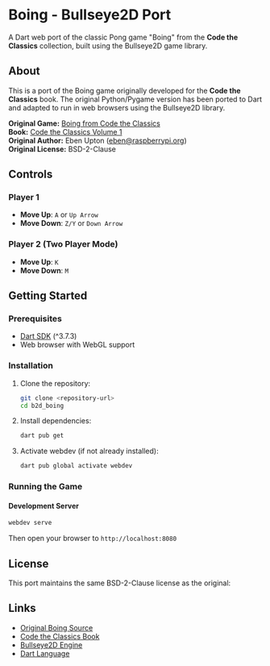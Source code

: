 # Boing - Bullseye2D Port

A Dart web port of the classic Pong game "Boing" from the **Code the Classics** collection, built using the Bullseye2D game library.

## About

This is a port of the Boing game originally developed for the **Code the Classics** book. The original Python/Pygame version has been ported to Dart and adapted to run in web browsers using the Bullseye2D library.

**Original Game:** [Boing from Code the Classics](https://github.com/Wireframe-Magazine/Code-the-Classics/tree/master/boing-master)  
**Book:** [Code the Classics Volume 1](https://magazine.raspberrypi.com/books/code-the-classics1)  
**Original Author:** Eben Upton (eben@raspberrypi.org)  
**Original License:** BSD-2-Clause  

## Controls

### Player 1
- **Move Up**: `A` or `Up Arrow`
- **Move Down**: `Z/Y` or `Down Arrow`

### Player 2 (Two Player Mode)
- **Move Up**: `K`
- **Move Down**: `M`

## Getting Started

### Prerequisites
- [Dart SDK](https://dart.dev/get-dart) (^3.7.3)
- Web browser with WebGL support

### Installation

1. Clone the repository:
   ```bash
   git clone <repository-url>
   cd b2d_boing
   ```

2. Install dependencies:
   ```bash
   dart pub get
   ```

3. Activate webdev (if not already installed):
   ```bash
   dart pub global activate webdev
   ```

### Running the Game

#### Development Server
```bash
webdev serve
```
Then open your browser to `http://localhost:8080`

## License

This port maintains the same BSD-2-Clause license as the original:

## Links

- [Original Boing Source](https://github.com/Wireframe-Magazine/Code-the-Classics/tree/master/boing-master)
- [Code the Classics Book](https://magazine.raspberrypi.com/books/code-the-classics1)
- [Bullseye2D Engine](https://pub.dev/packages/bullseye2d)
- [Dart Language](https://dart.dev)
